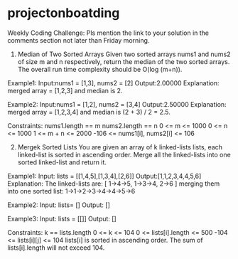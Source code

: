 # projectonboatding
Weekly Coding Challenge:
Pls mention the link to your solution in the comments section not later than Friday morning.

1) Median of Two Sorted Arrays
Given two sorted arrays nums1 and nums2 of size m and n respectively, return the median of the two sorted arrays.
The overall run time complexity should be O(log (m+n)).

Example1:
Input:nums1 = [1,3], nums2 = [2]
Output:2.00000
Explanation: merged array = [1,2,3] and median is 2.

Example2:
Input:nums1 = [1,2], nums2 = [3,4]
Output:2.50000
Explanation: merged array = [1,2,3,4] and median is (2 + 3) / 2 = 2.5.

Constraints:
nums1.length == m
nums2.length == n
0 <= m <= 1000
0 <= n <= 1000
1 <= m + n <= 2000
-106 <= nums1[i], nums2[i] <= 106

2) Mergek Sorted Lists
You are given an array of k linked-lists lists, each linked-list is sorted in ascending order.
Merge all the linked-lists into one sorted linked-list and return it.

Example1:
Input: lists = [[1,4,5],[1,3,4],[2,6]]
Output:[1,1,2,3,4,4,5,6]
Explanation: The linked-lists are:
[
1->4->5,
1->3->4,
2->6
]
merging them into one sorted list:
1->1->2->3->4->4->5->6

Example2:
Input: lists= []
Output: []

Example3:
Input: lists = [[]]
Output: []

Constraints:
k == lists.length
0 <= k <= 104
0 <= lists[i].length <= 500
-104 <= lists[i][j] <= 104
lists[i] is sorted in ascending order.
The sum of lists[i].length will not exceed 104.
